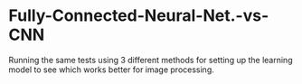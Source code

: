 # Fully-Connected-Neural-Net.-vs-CNN
Running the same tests using 3 different methods for setting up the learning model to see which works better for image processing.
